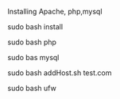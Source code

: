  Installing Apache, php,mysql
 
 sudo bash install
 
 sudo bash  php
 
 sudo bas mysql
 
 sudo bash addHost.sh test.com
 
 sudo bash ufw

 

 
 
